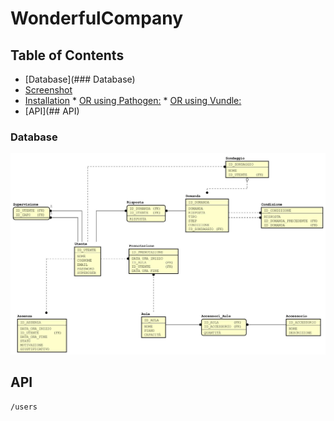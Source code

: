 # WonderfulCompany

## Table of Contents

  * [Database](### Database)
  * [Screenshot](#screenshot)
  * [Installation](#installation)
        * [OR using Pathogen:](#or-using-pathogen)
        * [OR using Vundle:](#or-using-vundle)
  * [API](## API)

### Database

<img src="doc/er.jpg"/>

## API
    /users



<!--stackedit_data:
eyJoaXN0b3J5IjpbNDk0MTg1MzcxLDE4OTcyNDA4MzEsLTE0Mj
c1NzgzODgsNzY2NzUwNzUxLDE2MjU5MTM4NzQsMTA5MTcxNDg0
NCwxMTUxOTEwMDQ1LC0yNDg0NjgyMTMsMjcwNjI2NjY4LC0xMz
I4NTMwMjQ3LDY3MDE0MTk1MywtOTk1ODI4NTU3LC01ODMwNjIy
MDgsLTg2NjU4NDc2Nyw5NjIzOTE4NDMsMTM3MzI4NzcyOSwxMT
M1NzA3ODI3LC0xNjI5ODUwNTY3LDgwNjg1MzE3NF19
-->
